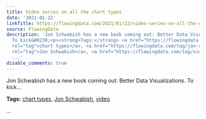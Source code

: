 ```yaml
---
title: Video series on all the chart types
date: '2021-01-22'
linkTitle: https://flowingdata.com/2021/01/22/video-series-on-all-the-chart-types/
source: FlowingData
description: 'Jon Schwabish has a new book coming out: Better Data Visualizations.
  To kick&#8230;<p><strong>Tags:</strong> <a href="https://flowingdata.com/tag/chart-types/"
  rel="tag">chart types</a>, <a href="https://flowingdata.com/tag/jon-schwabish/"
  rel="tag">Jon Schwabish</a>, <a href="https://flowingdata.com/tag/video/" rel="tag">video</a></p>
  ...'
disable_comments: true
---
```

Jon Schwabish has a new book coming out: Better Data Visualizations. To kick&#8230;<p><strong>Tags:</strong> <a href="https://flowingdata.com/tag/chart-types/" rel="tag">chart types</a>, <a href="https://flowingdata.com/tag/jon-schwabish/" rel="tag">Jon Schwabish</a>, <a href="https://flowingdata.com/tag/video/" rel="tag">video</a></p> ...